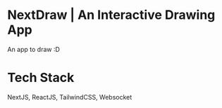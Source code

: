 # NextDraw | An Interactive Drawing App

An app to draw :D

# Tech Stack

NextJS, ReactJS, TailwindCSS, Websocket